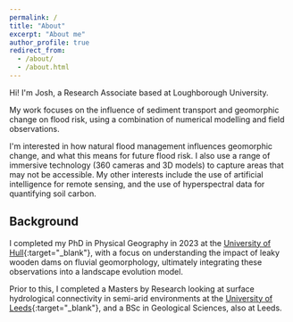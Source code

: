 ```yaml
---
permalink: /
title: "About"
excerpt: "About me"
author_profile: true
redirect_from: 
  - /about/
  - /about.html
---
```


Hi! I'm Josh, a Research Associate based at Loughborough University.

My work focuses on the influence of sediment transport and geomorphic change on flood risk, using a combination of numerical modelling and field observations.

I'm interested in how natural flood management influences geomorphic change, and what this means for future flood risk. I also use a range of immersive technology (360 cameras and 3D models) to capture areas that may not be accessible. My other interests include the use of artificial intelligence for remote sensing, and the use of hyperspectral data for quantifying soil carbon.

## Background

I completed my PhD in Physical Geography in 2023 at the [University of Hull](https://www.hull.ac.uk){:target="_blank"}, with a focus on understanding the impact of leaky wooden dams on fluvial geomorphology, ultimately integrating these observations into a landscape evolution model.

Prior to this, I completed a Masters by Research looking at surface hydrological connectivity in semi-arid environments at the [University of Leeds](https://www.leeds.ac.uk){:target="_blank"}, and a BSc in Geological Sciences, also at Leeds.
